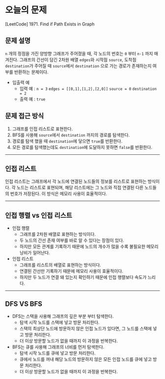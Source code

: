 
# 오늘의 문제
[LeetCode] 1971. Find if Path Exists in Graph

## 문제 설명
`n` 개의 정점을 가진 양방향 그래프가 주어졌을 때, 각 노드의 번호는 `0` 부터 `n-1` 까지 매겨진다. 
그래프의 간선이 담긴 2차원 배열 `edges`와 시작점 `source`, 도착점 `destination`가 주어질 때 `source`에서 `destination` 으로 가는 경로가 존재하는지 여부를 반환하는 문제이다.
- 입출력 예 
  - 입력 예 : `n = 3` `edges = [[0,1],[1,2],[2,0]]` `source = 0` `destination = 2`
  - 출력 예 : `true`
    
## 문제 접근 방식 
1. 그래프를 인접 리스트로 표현한다. 
2. BFS를 사용해 `source`에서 `destination` 까지의 경로를 탐색한다.
3. 경로를 탐색 했을 때 `destination`에 닿으면 `true`를 반환한다.
4. 모든 경로를 탐색했는데도 `destination`에 도달하지 못하면 `false`를 반환한다. 

---

## 인접 리스트 
인접 리스트는 그래프에서 각 노드에 연결된 노드들의 정보를 리스트로 표현하는 방식이다.
각 노드는 리스트로 표현되며, 해당 리스트에는 그 노드와 직접 연결된 다른 노드들의 번호가 저장된다. 
이 방식은 메모리 사용이 효율적이다. 

---

## 인접 행렬 vs 인접 리스트 
- 인접 행렬
    - 그래프를 2차원 배열로 표현하는 방식이다.
    - 두 노드의 간선 존재 여부를 바로 알 수 있다는 장점이 있다.
    - 하지만 모든 관계를 기록하기 때문에 노드의 개수가 많을 수록 불필요한 메모리 낭비가 일어난다. 
- 인접 리스트
    - 그래프를 리스트의 배열로 표현하는 방식이다. 
    - 연결된 간선만 기록하기 때문에 메모리 사용이 효율적이다. 
    - 하지만 두 노드가 연결 돼 있는지 확인하기 때문에 인접 행렬보다 속도가 느리다. 

---

## DFS VS BFS
- DFS는 스택을 사용해 그래프의 깊은 부분 부터 탐색한다.
    - 탐색 시작 노드를 스택에 넣고 방문 처리한다.
    - 스택의 최상단 노드에 방문하지 않은 인접 노드가 있다면, 그 노드를 스택에 넣고 방문 처리한다.
    - 더 이상 방문할 노드가 없을 때까지 이 과정을 반복한다. 
- BFS는 큐를 사용해 그래프의 너비를 먼저 탐색한다. 
    - 탐색 시작 노드를 큐에 넣고 방문 처리한다.
    - 큐에서 노드를 꺼내 해당 노드의 방문하지 않은 모든 인접 노드를 큐에 넣고 방문 처리한다.
    - 더 이상 방문할 노드가 없을 때까지 이 과정을 반복한다. 


   


  
